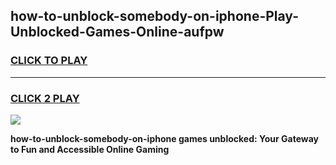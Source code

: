 
## how-to-unblock-somebody-on-iphone-Play-Unblocked-Games-Online-aufpw
<h3>
<a href="https://premium76.site?title=how-to-unblock-somebody-on-iphone&ref=25A">CLICK TO PLAY</a></h3>
<hr>

<h3>
<a href="https://premium76.site?title=how-to-unblock-somebody-on-iphone&ref=25A">CLICK 2 PLAY</a>
  
</h3>

<a href="https://premium76.site?title=how-to-unblock-somebody-on-iphone&ref=25A"><img src="https://clearcache.store/games.png"></a>


**how-to-unblock-somebody-on-iphone games unblocked: Your Gateway to Fun and Accessible Online Gaming**
